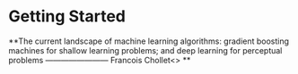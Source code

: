 # Getting Started 

**The current landscape of machine learning algorithms: gradient boosting machines for shallow learning problems; and deep learning for perceptual problems
                                                                             ———————— Francois Chollet<<Deep Learning with Python>> **

